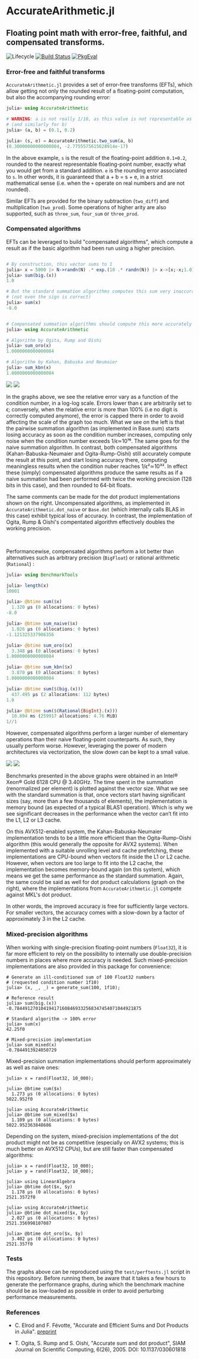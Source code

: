# AccurateArithmetic.jl
## Floating point math with error-free, faithful, and compensated transforms. 

[travis-img]: https://travis-ci.org/JuliaMath/AccurateArithmetic.jl.svg?branch=master
[travis-url]: https://travis-ci.org/JuliaMath/AccurateArithmetic.jl

[pkgeval-img]: https://juliaci.github.io/NanosoldierReports/pkgeval_badges/A/AccurateArithmetic.svg
[pkgeval-url]: https://juliaci.github.io/NanosoldierReports/pkgeval_badges/report.html

![Lifecycle](https://img.shields.io/badge/lifecycle-maturing-blue.svg)
[![Build Status][travis-img]][travis-url]
[![PkgEval][pkgeval-img]][pkgeval-url]


### Error-free and faithful transforms

`AccurateArithmetic.jl` provides a set of error-free transforms (EFTs), which
allow getting not only the rounded result of a floating-point computation, but
also the accompanying rounding error:

```julia
julia> using AccurateArithmetic

# WARNING: a is not really 1/10, as this value is not representable as a Float64
# (and similarly for b)
julia> (a, b) = (0.1, 0.2)

julia> (s, e) = AccurateArithmetic.two_sum(a, b)
(0.30000000000000004, -2.7755575615628914e-17)
```

In the above example, `s` is the result of the floating-point addition
`0.1+0.2`, rounded to the nearest representable floating-point number, exactly
what you would get from a standard addition. `e` is the rounding error
associated to `s`. In other words, it is guaranteed that a + b = s + e, in a
strict mathematical sense (i.e. when the `+` operate on real numbers and are not
rounded).

Similar EFTs are provided for the binary subtraction (`two_diff`) and
multiplication (`two_prod`). Some operations of higher arity are also supported,
such as `three_sum`, `four_sum` or `three_prod`.


### Compensated algorithms

EFTs can be leveraged to build "compensated algorithms", which compute a result
as if the basic algorithm had been run using a higher precision.

```julia

# By construction, this vector sums to 1
julia> x = 5000 |> N->randn(N) .* exp.(10 .* randn(N)) |> x->[x;-x;1.0] |> x->x[sortperm(rand(length(x)))];
julia> sum(big.(x))
1.0

# But the standard summation algorithms computes this sum very inaccurately
# (not even the sign is correct)
julia> sum(x)
-8.0


# Compensated summation algorithms should compute this more accurately
julia> using AccurateArithmetic

# Algorithm by Ogita, Rump and Oishi
julia> sum_oro(x)
1.0000000000000084

# Algorithm by Kahan, Babuska and Neumaier
julia> sum_kbn(x)
1.0000000000000084
```


![](test/figs/sum_accuracy.svg)
![](test/figs/dot_accuracy.svg)

In the graphs above, we see the relative error vary as a function of the
condition number, in a log-log scale. Errors lower than ϵ are arbitrarily set to
ϵ; conversely, when the relative error is more than 100% (i.e no digit is
correctly computed anymore), the error is capped there in order to avoid
affecting the scale of the graph too much. What we see on the left is that the pairwise
summation algorithm (as implemented in Base.sum) starts losing accuracy as soon
as the condition number increases, computing only noise when the condition
number exceeds 1/ϵ≃10¹⁶. The same goes for the naive summation algorithm.
In contrast, both compensated algorithms
(Kahan-Babuska-Neumaier and Ogita-Rump-Oishi) still accurately compute the
result at this point, and start losing accuracy there, computing meaningless
results when the condition nuber reaches 1/ϵ²≃10³². In effect these (simply)
compensated algorithms produce the same results as if a naive summation had been
performed with twice the working precision (128 bits in this case), and then
rounded to 64-bit floats.

The same comments can be made for the dot product implementations shown on the
right. Uncompensated algorithms, as implemented in
`AccurateArithmetic.dot_naive` or  `Base.dot` (which internally calls BLAS in
this case) exhibit typical loss of accuracy. In contrast, the implementation of
Ogita, Rump & Oishi's compentated algorithm effectively doubles the working
precision.

<br/>

Performancewise, compensated algorithms perform a lot better than alternatives
such as arbitrary precision (`BigFloat`) or rational arithmetic (`Rational`) :

```julia
julia> using BenchmarkTools

julia> length(x)
10001

julia> @btime sum($x)
  1.320 μs (0 allocations: 0 bytes)
-8.0

julia> @btime sum_naive($x)
  1.026 μs (0 allocations: 0 bytes)
-1.121325337906356

julia> @btime sum_oro($x)
  3.348 μs (0 allocations: 0 bytes)
1.0000000000000084

julia> @btime sum_kbn($x)
  3.870 μs (0 allocations: 0 bytes)
1.0000000000000084

julia> @btime sum($(big.(x)))
  437.495 μs (2 allocations: 112 bytes)
1.0

julia> @btime sum($(Rational{BigInt}.(x)))
  10.894 ms (259917 allocations: 4.76 MiB)
1//1
```


However, compensated algorithms perform a larger number of elementary operations
than their naive floating-point counterparts. As such, they usually perform
worse. However, leveraging the power of modern architectures via vectorization,
the slow down can be kept to a small value.

![](test/figs/sum_performance.svg)
![](test/figs/dot_performance.svg)

Benchmarks presented in the above graphs were obtained in an Intel® Xeon® Gold
6128 CPU @ 3.40GHz. The time spent in the summation (renormalized per element)
is plotted against the vector size. What we see with the standard summation is
that, once vectors start having significant sizes (say, more than a few
thousands of elements), the implementation is memory bound (as expected of a
typical BLAS1 operation). Which is why we see significant decreases in the
performance when the vector can’t fit into the L1, L2 or L3 cache.

On this AVX512-enabled system, the Kahan-Babuska-Neumaier implementation tends
to be a little more efficient than the Ogita-Rump-Oishi algorithm (this would
generally the opposite for AVX2 systems). When implemented with a suitable
unrolling level and cache prefetching, these implementations are CPU-bound when
vectors fit inside the L1 or L2 cache. However, when vectors are too large to
fit into the L2 cache, the implementation becomes memory-bound again (on this
system), which means we get the same performance as the standard
summation. Again, the same could be said as well for dot product calculations
(graph on the right), where the implementations from `AccurateArithmetic.jl`
compete against MKL's dot product.

In other words, the improved accuracy is free for sufficiently large
vectors. For smaller vectors, the accuracy comes with a slow-down by a factor of
approximately 3 in the L2 cache.


### Mixed-precision algorithms

When working with single-precision floating-point numbers (`Float32`), it is far
more efficient to rely on the possibility to internally use double-precision
numbers in places where more accuracy is needed. Such mixed-precision
implementations are also provided in this package for convenience:

```
# Generate an ill-conditioned sum of 100 Float32 numbers
# (requested condition number 1f10)
julia> (x, _, _) = generate_sum(100, 1f10);

# Reference result
julia> sum(big.(x))
-0.784491270104194171608469332568347454071044921875

# Standard algorithm -> 100% error
julia> sum(x)
42.25f0

# Mixed-precision implementation
julia> sum_mixed(x)
-0.7844913924050729
```

Mixed-precision summation implementations should perform approximately as well
as naive ones:
```
julia> x = rand(Float32, 10_000);

julia> @btime sum($x)
  1.273 μs (0 allocations: 0 bytes)
5022.952f0

julia> using AccurateArithmetic
julia> @btime sum_mixed($x)
  1.109 μs (0 allocations: 0 bytes)
5022.952363848686
```

Depending on the system, mixed-precision implementations of the dot product
might not be as competitive (especially on AVX2 systems; this is much better on
AVX512 CPUs), but are still faster than compensated algorithms:
```
julia> x = rand(Float32, 10_000);
julia> y = rand(Float32, 10_000);

julia> using LinearAlgebra
julia> @btime dot($x, $y)
  1.178 μs (0 allocations: 0 bytes)
2521.3572f0

julia> using AccurateArithmetic
julia> @btime dot_mixed($x, $y)
  2.027 μs (0 allocations: 0 bytes)
2521.356998107087

julia> @btime dot_oro($x, $y)
  3.402 μs (0 allocations: 0 bytes)
2521.357f0
```

### Tests

The graphs above can be reproduced using the `test/perftests.jl` script in this
repository. Before running them, be aware that it takes a few hours to generate
the performance graphs, during which the benchmark machine should be as
low-loaded as possible in order to avoid perturbing performance measurements.


### References

- C. Elrod and F. Févotte, "Accurate and Efficient Sums and Dot Products in
  Julia". [preprint](https://hal.archives-ouvertes.fr/hal-02265534)

- T. Ogita, S. Rump and S. Oishi, "Accurate sum and dot product", SIAM Journal
  on Scientific Computing, 6(26), 2005. DOI: 10.1137/030601818
